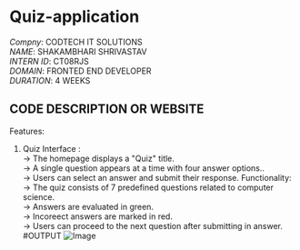 
# Quiz-application 
*Compny*: CODTECH IT SOLUTIONS    
*NAME*: SHAKAMBHARI SHRIVASTAV      
*INTERN ID*: CT08RJS     
*DOMAIN*: FRONTED END DEVELOPER       
*DURATION*: 4 WEEKS 
## CODE DESCRIPTION OR WEBSITE       
Features:     
1. Quiz Interface :     
   -> The homepage displays a "Quiz" title.        
   -> A single question appears at a time with four answer options..      
   -> Users can select an answer and submit their response. 
 Functionality:
-> The quiz consists of 7 predefined  questions related to computer science.       
   -> Answers are evaluated in green.         
   -> Incoreect answers are marked in red.        
   -> Users can proceed to the next question after submitting in answer.        
   #OUTPUT
![Image](https://github.com/user-attachments/assets/4fb0e154-32ad-4b4e-a753-a090ca808207)
